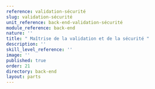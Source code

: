 ```yaml
---
reference: validation-sécurité
slug: validation-sécurité
unit_reference: back-end-validation-sécurité
module_reference: back-end
nature: ''
title: " Maîtrise de la validation et de la sécurité "
description: ''
skill_level_reference: ''
image: ''
published: true
order: 21
directory: back-end
layout: parts
---
```

